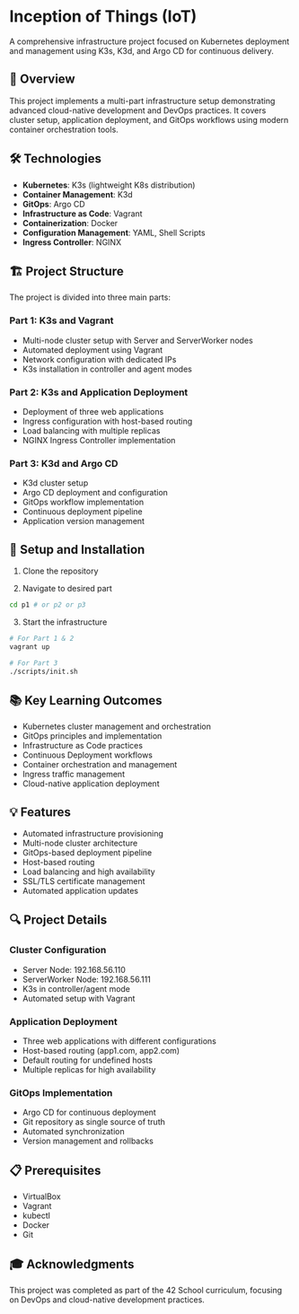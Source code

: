 # Inception of Things (IoT)

A comprehensive infrastructure project focused on Kubernetes deployment and management using K3s, K3d, and Argo CD for continuous delivery.

## 🎯 Overview

This project implements a multi-part infrastructure setup demonstrating advanced cloud-native development and DevOps practices. It covers cluster setup, application deployment, and GitOps workflows using modern container orchestration tools.

## 🛠️ Technologies

- **Kubernetes**: K3s (lightweight K8s distribution)
- **Container Management**: K3d
- **GitOps**: Argo CD
- **Infrastructure as Code**: Vagrant
- **Containerization**: Docker
- **Configuration Management**: YAML, Shell Scripts
- **Ingress Controller**: NGINX

## 🏗️ Project Structure

The project is divided into three main parts:

### Part 1: K3s and Vagrant
- Multi-node cluster setup with Server and ServerWorker nodes
- Automated deployment using Vagrant
- Network configuration with dedicated IPs
- K3s installation in controller and agent modes

### Part 2: K3s and Application Deployment
- Deployment of three web applications
- Ingress configuration with host-based routing
- Load balancing with multiple replicas
- NGINX Ingress Controller implementation

### Part 3: K3d and Argo CD
- K3d cluster setup
- Argo CD deployment and configuration
- GitOps workflow implementation
- Continuous deployment pipeline
- Application version management

## 🚀 Setup and Installation

1. Clone the repository

2. Navigate to desired part
```bash
cd p1 # or p2 or p3
```

3. Start the infrastructure
```bash
# For Part 1 & 2
vagrant up

# For Part 3
./scripts/init.sh
```

## 📚 Key Learning Outcomes

- Kubernetes cluster management and orchestration
- GitOps principles and implementation
- Infrastructure as Code practices
- Continuous Deployment workflows
- Container orchestration and management
- Ingress traffic management
- Cloud-native application deployment

## 💡 Features

- Automated infrastructure provisioning
- Multi-node cluster architecture
- GitOps-based deployment pipeline
- Host-based routing
- Load balancing and high availability
- SSL/TLS certificate management
- Automated application updates

## 🔍 Project Details

### Cluster Configuration
- Server Node: 192.168.56.110
- ServerWorker Node: 192.168.56.111
- K3s in controller/agent mode
- Automated setup with Vagrant

### Application Deployment
- Three web applications with different configurations
- Host-based routing (app1.com, app2.com)
- Default routing for undefined hosts
- Multiple replicas for high availability

### GitOps Implementation
- Argo CD for continuous deployment
- Git repository as single source of truth
- Automated synchronization
- Version management and rollbacks

## 📋 Prerequisites

- VirtualBox
- Vagrant
- kubectl
- Docker
- Git

## 🎓 Acknowledgments

This project was completed as part of the 42 School curriculum, focusing on DevOps and cloud-native development practices.
